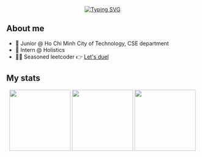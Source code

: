 <div align="center">

[![Typing SVG](https://readme-typing-svg.demolab.com?font=Fira+Code&size=32&pause=1000&center=true&vCenter=true&random=false&width=640&height=48&lines=%E2%9D%84%EF%B8%8F+My+chilling+space+%E2%9D%84%EF%B8%8F)](https://git.io/typing-svg)
</div>

<!--
<h1 align="center">❄️ Chilling space ❄️</h1>
-->
## About me

* 🏫 Junior @ Ho Chi Minh City of Technology, CSE department
* 🏢 Intern @ Holistics
* 🧑‍💻 Seasoned leetcoder 👉 [Let's duel](https://leetcode.com/u/xuantho573/)

## My stats

<!--<img src="https://myreadme.vercel.app/api/embed/xuantho573?panels=userstatistics,toprepositories,toplanguages,commitgraph" alt="reimaginedreadme" />
-->
<p align="center">
  <picture>
    <source media="(prefers-color-scheme: dark)" height=160 srcset="https://github-readme-stats.vercel.app/api?username=xuantho573&theme=catppuccin_macchiato&show_icons=true&bg_color=00000000" />
    <img height=160 src="https://github-readme-stats.vercel.app/api?username=xuantho573&theme=catppuccin_latte&show_icons=true&bg_color=00000000" />
  </picture>

  <picture>
    <source media="(prefers-color-scheme: dark)" height=160 srcset="https://github-readme-stats.vercel.app/api/top-langs/?username=xuantho573&theme=catppuccin_macchiato&show_icons=true&layout=compact&bg_color=00000000" />
    <img height=160 src="https://github-readme-stats.vercel.app/api/top-langs/?username=xuantho573&theme=catppuccin_latte&show_icons=true&layout=compact&bg_color=00000000" />
  </picture>

  <picture>
    <source media="(prefers-color-scheme: dark)" height=160 srcset="https://streak-stats.demolab.com?user=xuantho573&theme=catppuccin-macchiato&card_width=480&background=00000000" />
    <img height=160 src="https://streak-stats.demolab.com?user=xuantho573&theme=catppuccin-latte&card_width=480&background=00000000" />
  </picture>
</p>


<!--
[![My GitHub stats](https://github-readme-stats.vercel.app/api?username=xuantho573&theme=tokyonight&show_icons=true)](https://github.com/xuantho573/github-readme-stats)

[![Top Langs](https://github-readme-stats.vercel.app/api/top-langs/?username=xuantho573&theme=tokyonight&show_icons=true&layout=donut)](https://github.com/xuantho573/github-readme-stats)
-->
